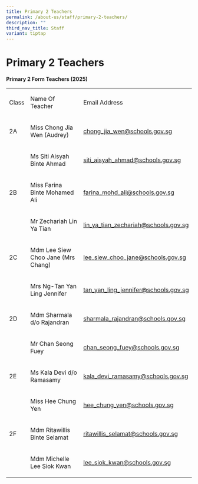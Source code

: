 ```yaml
---
title: Primary 2 Teachers
permalink: /about-us/staff/primary-2-teachers/
description: ""
third_nav_title: Staff
variant: tiptap
---
```

<h1><strong>Primary 2 Teachers</strong></h1>
<p><strong>Primary 2 Form Teachers (2025)</strong>
</p>
<table style="minWidth: 75px">
<colgroup>
<col>
<col>
<col>
</colgroup>
<tbody>
<tr>
<td rowspan="1" colspan="1">
<p>Class</p>
</td>
<td rowspan="1" colspan="1">
<p>Name Of Teacher</p>
</td>
<td rowspan="1" colspan="1">
<p>Email Address</p>
</td>
</tr>
<tr>
<td rowspan="1" colspan="1">
<p>2A</p>
</td>
<td rowspan="1" colspan="1">
<p>Miss Chong Jia Wen (Audrey)</p>
</td>
<td rowspan="1" colspan="1">
<p><a href="mailto:chong_jia_wen@schools.gov.sg" rel="noopener nofollow" target="_blank">chong_jia_wen@schools.gov.sg</a>
</p>
</td>
</tr>
<tr>
<td rowspan="1" colspan="1">
<p>&nbsp;</p>
</td>
<td rowspan="1" colspan="1">
<p>Ms Siti Aisyah Binte Ahmad</p>
</td>
<td rowspan="1" colspan="1">
<p><a href="mailto:siti_aisyah_ahmad@schools.gov.sg" rel="noopener nofollow" target="_blank">siti_aisyah_ahmad@schools.gov.sg</a>
</p>
</td>
</tr>
<tr>
<td rowspan="1" colspan="1">
<p>2B</p>
</td>
<td rowspan="1" colspan="1">
<p>Miss Farina Binte Mohamed Ali</p>
</td>
<td rowspan="1" colspan="1">
<p><a href="mailto:farina_mohd_ali@schools.gov.sg" rel="noopener nofollow" target="_blank">farina_mohd_ali@schools.gov.sg</a>
</p>
</td>
</tr>
<tr>
<td rowspan="1" colspan="1">
<p>&nbsp;</p>
</td>
<td rowspan="1" colspan="1">
<p>Mr Zechariah Lin Ya Tian</p>
</td>
<td rowspan="1" colspan="1">
<p><a href="mailto:lin_ya_tian_zechariah@schools.gov.sg" rel="noopener nofollow" target="_blank">lin_ya_tian_zechariah@schools.gov.sg</a>
</p>
</td>
</tr>
<tr>
<td rowspan="1" colspan="1">
<p>2C</p>
</td>
<td rowspan="1" colspan="1">
<p>Mdm Lee Siew Choo Jane (Mrs Chang)</p>
</td>
<td rowspan="1" colspan="1">
<p><a href="mailto:lee_siew_choo_jane@schools.gov.sg" rel="noopener nofollow" target="_blank">lee_siew_choo_jane@schools.gov.sg</a>
</p>
</td>
</tr>
<tr>
<td rowspan="1" colspan="1">
<p>&nbsp;</p>
</td>
<td rowspan="1" colspan="1">
<p>Mrs Ng-Tan Yan Ling Jennifer</p>
</td>
<td rowspan="1" colspan="1">
<p><a href="mailto:tan_yan_ling_jennifer@schools.gov.sg" rel="noopener nofollow" target="_blank">tan_yan_ling_jennifer@schools.gov.sg</a>
</p>
</td>
</tr>
<tr>
<td rowspan="1" colspan="1">
<p>2D</p>
</td>
<td rowspan="1" colspan="1">
<p>Mdm Sharmala d/o Rajandran</p>
</td>
<td rowspan="1" colspan="1">
<p><a href="mailto:sharmala_rajandran@schools.gov.sg" rel="noopener nofollow" target="_blank">sharmala_rajandran@schools.gov.sg</a>
</p>
</td>
</tr>
<tr>
<td rowspan="1" colspan="1">
<p>&nbsp;</p>
</td>
<td rowspan="1" colspan="1">
<p>Mr Chan Seong Fuey</p>
</td>
<td rowspan="1" colspan="1">
<p><a href="mailto:chan_seong_fuey@schools.gov.sg" rel="noopener nofollow" target="_blank">chan_seong_fuey@schools.gov.sg</a>
</p>
</td>
</tr>
<tr>
<td rowspan="1" colspan="1">
<p>2E</p>
</td>
<td rowspan="1" colspan="1">
<p>Ms Kala Devi d/o Ramasamy</p>
</td>
<td rowspan="1" colspan="1">
<p><a href="mailto:kala_devi_ramasamy@schools.gov.sg" rel="noopener nofollow" target="_blank">kala_devi_ramasamy@schools.gov.sg</a>
</p>
</td>
</tr>
<tr>
<td rowspan="1" colspan="1">
<p>&nbsp;</p>
</td>
<td rowspan="1" colspan="1">
<p>Miss Hee Chung Yen</p>
</td>
<td rowspan="1" colspan="1">
<p><a href="mailto:hee_chung_yen@schools.gov.sg" rel="noopener nofollow" target="_blank">hee_chung_yen@schools.gov.sg</a>
</p>
</td>
</tr>
<tr>
<td rowspan="1" colspan="1">
<p>2F</p>
</td>
<td rowspan="1" colspan="1">
<p>Mdm Ritawillis Binte Selamat</p>
</td>
<td rowspan="1" colspan="1">
<p><a href="mailto:ritawillis_selamat@schools.gov.sg" rel="noopener nofollow" target="_blank">ritawillis_selamat@schools.gov.sg</a>
</p>
</td>
</tr>
<tr>
<td rowspan="1" colspan="1">
<p>&nbsp;</p>
</td>
<td rowspan="1" colspan="1">
<p>Mdm Michelle Lee Siok Kwan</p>
</td>
<td rowspan="1" colspan="1">
<p><a href="mailto:lee_siok_kwan@schools.gov.sg" rel="noopener nofollow" target="_blank">lee_siok_kwan@schools.gov.sg</a>
</p>
</td>
</tr>
</tbody>
</table>
<p></p>